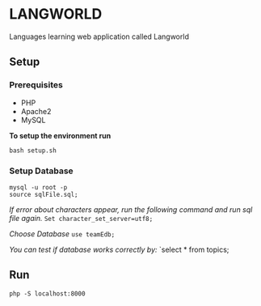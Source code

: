 # LANGWORLD
Languages learning web application called Langworld
## Setup
### Prerequisites
- PHP
- Apache2
- MySQL

**To setup the environment run**

`bash setup.sh`

### Setup Database
```
mysql -u root -p
source sqlFile.sql;
```
*If error about characters appear, run the following command and run sql file again.*
`Set character_set_server=utf8;`

*Choose Database*
`use teamEdb;`

*You can test if database works correctly by:*
`select * from topics;

## Run
`php -S localhost:8000`
